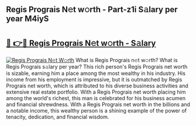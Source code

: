 ## Regis Prograis N𝚎t w𝚘rth - Part-z1i S𝚊lary per year M4iyS

# <h2><a href="http://gc1gnr.nevu.top/?p=Regis+Prograis">🔗 👉🔴 Regis Prograis N𝚎t w𝚘rth - S𝚊lary</a></h2>

[![Regis Prograis N𝚎t W𝚘rth](https://i.imgur.com/Oavwk0R.jpeg)](http://gc1gnr.nevu.top/?p=Regis+Prograis)
What is Regis Prograis n𝚎t w𝚘rth? What is Regis Prograis s𝚊lary per year?
This rich person's Regis Prograis net worth is sizable, earning him a place among the most wealthy in his industry. His income from his employment is impressive, but it is outmatched by Regis Prograis net worth, which is attributed to his diverse business activities and extensive real estate portfolio. With a Regis Prograis net worth placing him among the world's richest, this man is celebrated for his business acumen and financial shrewdness. With a Regis Prograis net worth in the billions and a notable income, this wealthy person is a shining example of the power of tenacity, dedication, and financial wisdom.
